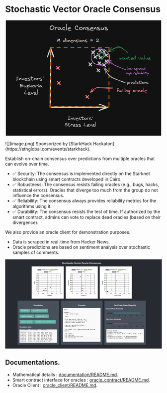# Stochastic Vector Oracle Consensus

<p align="center">
    <img src="./resources/consensus_graphic_4.png" width=500>
</p>
![](image.png)
Sponsorized by [StarkHack Hackaton](https://ethglobal.com/events/starkhack).

Establish on-chain consensus over predictions from multiple oracles that can evolve over time.
- ✅ Security: The consensus is implemented directly on the Starknet blockchain using smart contracts developed in Cairo.
- ✅ Robustness: The consensus resists failing oracles (e.g., bugs, hacks, statistical errors). Oracles that diverge too much from the group do not influence the consensus.
- ✅ Reliability: The consensus always provides reliability metrics for the algorithms using it.
- ✅ Durability: The consensus resists the test of time. If authorized by the smart contract, admins can vote to replace dead oracles (based on their divergence).

We also provide an oracle client for demonstration purposes.
- Data is scraped in real-time from Hacker News.
- Oracle predictions are based on sentiment analysis over stochastic samples of comments.


![](resources/application_screenshot.png)


## Documentations.

- Mathematical details : [documentation/README.md](documentation/README.md).
- Smart contract interface for oracles : [oracle_contract/README.md](oracle_contract/README.md).
- Oracle Client : [oracle_client/README.md](oracle_client/README.md).

